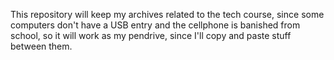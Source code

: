 This repository will keep my archives related to the tech course, since some computers don't have a USB entry and the cellphone is banished from school, so it will work as my pendrive, since I'll copy and paste stuff between them.
